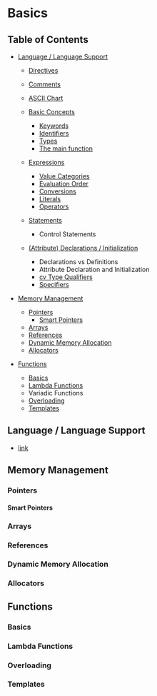 # Basics

## Table of Contents

- [Language / Language Support](language/README.md)
    - [Directives](language/README.md#directives)
    - [Comments](https://cppreference.com/w/cpp/comments.html)
    - [ASCII Chart](https://cppreference.com/w/cpp/language/ascii.html)
    - [Basic Concepts](language/README.md)
        - [Keywords](https://cppreference.com/w/cpp/keywords.html)
        - [Identifiers](https://cppreference.com/w/cpp/language/name.html)
        - [Types](language/README.md)
        - [The main function](https://cppreference.com/w/cpp/language/main_function.html)

    - [Expressions](language/README.md)
        - [Value Categories](https://cppreference.com/w/cpp/language/value_category.html)
        - [Evaluation Order](https://cppreference.com/w/cpp/language/eval_order.html)
        - [Conversions](language/README.md)
        - [Literals](language/README.md)
        - [Operators](language/README.md)

    - [Statements](language/README.md)
        - Control Statements
    
    - [(Attribute) Declarations / Initialization](language/README.md)
        - Declarations vs Definitions
        - Attribute Declaration and Initialization
        - [cv Type Qualifiers](language/README.md)
        - [Specifiers](language/README.md)

- [Memory Management](#memory-management)
    - [Pointers](#pointers)
        - [Smart Pointers](#smart-pointers)
    - [Arrays](#arrays)
    - [References](#references)
    - [Dynamic Memory Allocation](#dynamic-memory-allocation)
    - [Allocators](#allocators)
    
- [Functions](#functions)
    - [Basics](#basics)
    - [Lambda Functions](#lambda-functions)
    - Variadic Functions
    - [Overloading](#overloading)
    - [Templates](../templates/README.md#function-templates)

## Language / Language Support
- [link](language/README.md)

## Memory Management

### Pointers

#### Smart Pointers

### Arrays

### References

### Dynamic Memory Allocation

### Allocators

## Functions

### Basics

### Lambda Functions

<!-- ### Variadic Functions -->

### Overloading

### Templates